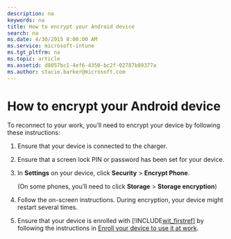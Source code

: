 ```yaml
---
description: na
keywords: na
title: How to encrypt your Android device
search: na
ms.date: 4/30/2015 8:00:00 AM
ms.service: microsoft-intune
ms.tgt_pltfrm: na
ms.topic: article
ms.assetid: d8057bc1-4ef6-4350-bc2f-02787b89377a
ms.author: stacie.barker@microsoft.com
---
```

# How to encrypt your Android device
To reconnect to your work, you’ll need to encrypt your device by following these instructions:

1.  Ensure that your device is connected to the charger.

2.  Ensure that a screen lock PIN or password has been set for your device.

3.  In **Settings** on your device, click **Security** &gt; **Encrypt Phone**.

    (On some phones, you’ll need to click **Storage** &gt; **Storage encryption**)

4.  Follow the on-screen instructions. During encryption, your device might restart several times.

5.  Ensure that your device is enrolled with [!INCLUDE[wit_firstref](../Token/wit_firstref_md.md)] by following the instructions in [Enroll your device to use it at work](http://go.microsoft.com/fwlink/?LinkId=519071).

